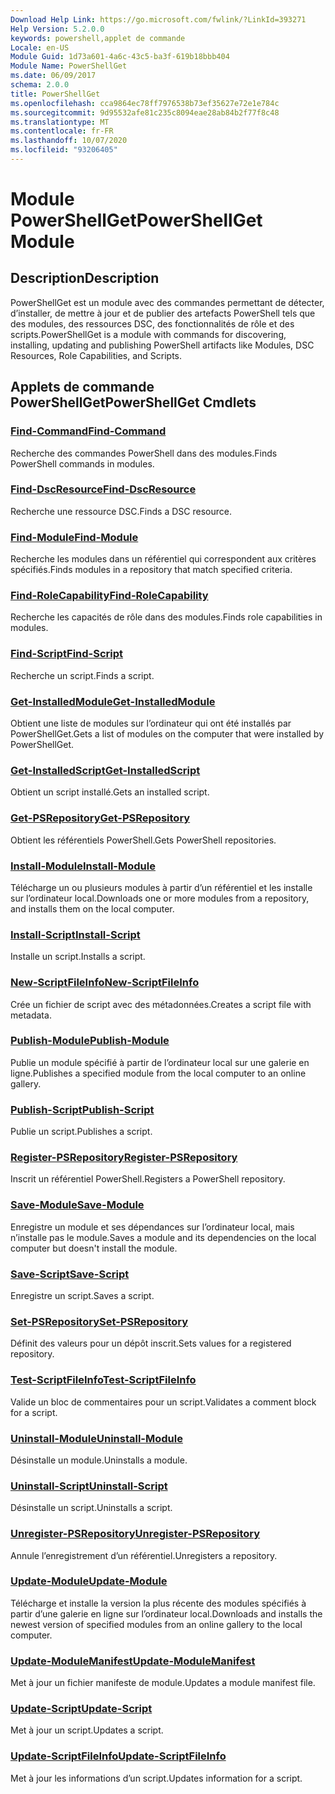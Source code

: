 ```yaml
---
Download Help Link: https://go.microsoft.com/fwlink/?LinkId=393271
Help Version: 5.2.0.0
keywords: powershell,applet de commande
Locale: en-US
Module Guid: 1d73a601-4a6c-43c5-ba3f-619b18bbb404
Module Name: PowerShellGet
ms.date: 06/09/2017
schema: 2.0.0
title: PowerShellGet
ms.openlocfilehash: cca9864ec78ff7976538b73ef35627e72e1e784c
ms.sourcegitcommit: 9d95532afe81c235c8094eae28ab84b2f77f8c48
ms.translationtype: MT
ms.contentlocale: fr-FR
ms.lasthandoff: 10/07/2020
ms.locfileid: "93206405"
---
```

# <span data-ttu-id="e7055-103">Module PowerShellGet</span><span class="sxs-lookup"><span data-stu-id="e7055-103">PowerShellGet Module</span></span>

## <span data-ttu-id="e7055-104">Description</span><span class="sxs-lookup"><span data-stu-id="e7055-104">Description</span></span>

<span data-ttu-id="e7055-105">PowerShellGet est un module avec des commandes permettant de détecter, d’installer, de mettre à jour et de publier des artefacts PowerShell tels que des modules, des ressources DSC, des fonctionnalités de rôle et des scripts.</span><span class="sxs-lookup"><span data-stu-id="e7055-105">PowerShellGet is a module with commands for discovering, installing, updating and publishing PowerShell artifacts like Modules, DSC Resources, Role Capabilities, and Scripts.</span></span>

## <span data-ttu-id="e7055-106">Applets de commande PowerShellGet</span><span class="sxs-lookup"><span data-stu-id="e7055-106">PowerShellGet Cmdlets</span></span>

### [<span data-ttu-id="e7055-107">Find-Command</span><span class="sxs-lookup"><span data-stu-id="e7055-107">Find-Command</span></span>](Find-Command.md)
<span data-ttu-id="e7055-108">Recherche des commandes PowerShell dans des modules.</span><span class="sxs-lookup"><span data-stu-id="e7055-108">Finds PowerShell commands in modules.</span></span>

### [<span data-ttu-id="e7055-109">Find-DscResource</span><span class="sxs-lookup"><span data-stu-id="e7055-109">Find-DscResource</span></span>](Find-DscResource.md)
<span data-ttu-id="e7055-110">Recherche une ressource DSC.</span><span class="sxs-lookup"><span data-stu-id="e7055-110">Finds a DSC resource.</span></span>

### [<span data-ttu-id="e7055-111">Find-Module</span><span class="sxs-lookup"><span data-stu-id="e7055-111">Find-Module</span></span>](Find-Module.md)
<span data-ttu-id="e7055-112">Recherche les modules dans un référentiel qui correspondent aux critères spécifiés.</span><span class="sxs-lookup"><span data-stu-id="e7055-112">Finds modules in a repository that match specified criteria.</span></span>

### [<span data-ttu-id="e7055-113">Find-RoleCapability</span><span class="sxs-lookup"><span data-stu-id="e7055-113">Find-RoleCapability</span></span>](Find-RoleCapability.md)
<span data-ttu-id="e7055-114">Recherche les capacités de rôle dans des modules.</span><span class="sxs-lookup"><span data-stu-id="e7055-114">Finds role capabilities in modules.</span></span>

### [<span data-ttu-id="e7055-115">Find-Script</span><span class="sxs-lookup"><span data-stu-id="e7055-115">Find-Script</span></span>](Find-Script.md)
<span data-ttu-id="e7055-116">Recherche un script.</span><span class="sxs-lookup"><span data-stu-id="e7055-116">Finds a script.</span></span>

### [<span data-ttu-id="e7055-117">Get-InstalledModule</span><span class="sxs-lookup"><span data-stu-id="e7055-117">Get-InstalledModule</span></span>](Get-InstalledModule.md)
<span data-ttu-id="e7055-118">Obtient une liste de modules sur l’ordinateur qui ont été installés par PowerShellGet.</span><span class="sxs-lookup"><span data-stu-id="e7055-118">Gets a list of modules on the computer that were installed by PowerShellGet.</span></span>

### [<span data-ttu-id="e7055-119">Get-InstalledScript</span><span class="sxs-lookup"><span data-stu-id="e7055-119">Get-InstalledScript</span></span>](Get-InstalledScript.md)
<span data-ttu-id="e7055-120">Obtient un script installé.</span><span class="sxs-lookup"><span data-stu-id="e7055-120">Gets an installed script.</span></span>

### [<span data-ttu-id="e7055-121">Get-PSRepository</span><span class="sxs-lookup"><span data-stu-id="e7055-121">Get-PSRepository</span></span>](Get-PSRepository.md)
<span data-ttu-id="e7055-122">Obtient les référentiels PowerShell.</span><span class="sxs-lookup"><span data-stu-id="e7055-122">Gets PowerShell repositories.</span></span>

### [<span data-ttu-id="e7055-123">Install-Module</span><span class="sxs-lookup"><span data-stu-id="e7055-123">Install-Module</span></span>](Install-Module.md)
<span data-ttu-id="e7055-124">Télécharge un ou plusieurs modules à partir d’un référentiel et les installe sur l’ordinateur local.</span><span class="sxs-lookup"><span data-stu-id="e7055-124">Downloads one or more modules from a repository, and installs them on the local computer.</span></span>

### [<span data-ttu-id="e7055-125">Install-Script</span><span class="sxs-lookup"><span data-stu-id="e7055-125">Install-Script</span></span>](Install-Script.md)
<span data-ttu-id="e7055-126">Installe un script.</span><span class="sxs-lookup"><span data-stu-id="e7055-126">Installs a script.</span></span>

### [<span data-ttu-id="e7055-127">New-ScriptFileInfo</span><span class="sxs-lookup"><span data-stu-id="e7055-127">New-ScriptFileInfo</span></span>](New-ScriptFileInfo.md)
<span data-ttu-id="e7055-128">Crée un fichier de script avec des métadonnées.</span><span class="sxs-lookup"><span data-stu-id="e7055-128">Creates a script file with metadata.</span></span>

### [<span data-ttu-id="e7055-129">Publish-Module</span><span class="sxs-lookup"><span data-stu-id="e7055-129">Publish-Module</span></span>](Publish-Module.md)
<span data-ttu-id="e7055-130">Publie un module spécifié à partir de l’ordinateur local sur une galerie en ligne.</span><span class="sxs-lookup"><span data-stu-id="e7055-130">Publishes a specified module from the local computer to an online gallery.</span></span>

### [<span data-ttu-id="e7055-131">Publish-Script</span><span class="sxs-lookup"><span data-stu-id="e7055-131">Publish-Script</span></span>](Publish-Script.md)
<span data-ttu-id="e7055-132">Publie un script.</span><span class="sxs-lookup"><span data-stu-id="e7055-132">Publishes a script.</span></span>

### [<span data-ttu-id="e7055-133">Register-PSRepository</span><span class="sxs-lookup"><span data-stu-id="e7055-133">Register-PSRepository</span></span>](Register-PSRepository.md)
<span data-ttu-id="e7055-134">Inscrit un référentiel PowerShell.</span><span class="sxs-lookup"><span data-stu-id="e7055-134">Registers a PowerShell repository.</span></span>

### [<span data-ttu-id="e7055-135">Save-Module</span><span class="sxs-lookup"><span data-stu-id="e7055-135">Save-Module</span></span>](Save-Module.md)
<span data-ttu-id="e7055-136">Enregistre un module et ses dépendances sur l’ordinateur local, mais n’installe pas le module.</span><span class="sxs-lookup"><span data-stu-id="e7055-136">Saves a module and its dependencies on the local computer but doesn't install the module.</span></span>

### [<span data-ttu-id="e7055-137">Save-Script</span><span class="sxs-lookup"><span data-stu-id="e7055-137">Save-Script</span></span>](Save-Script.md)
<span data-ttu-id="e7055-138">Enregistre un script.</span><span class="sxs-lookup"><span data-stu-id="e7055-138">Saves a script.</span></span>

### [<span data-ttu-id="e7055-139">Set-PSRepository</span><span class="sxs-lookup"><span data-stu-id="e7055-139">Set-PSRepository</span></span>](Set-PSRepository.md)
<span data-ttu-id="e7055-140">Définit des valeurs pour un dépôt inscrit.</span><span class="sxs-lookup"><span data-stu-id="e7055-140">Sets values for a registered repository.</span></span>

### [<span data-ttu-id="e7055-141">Test-ScriptFileInfo</span><span class="sxs-lookup"><span data-stu-id="e7055-141">Test-ScriptFileInfo</span></span>](Test-ScriptFileInfo.md)
<span data-ttu-id="e7055-142">Valide un bloc de commentaires pour un script.</span><span class="sxs-lookup"><span data-stu-id="e7055-142">Validates a comment block for a script.</span></span>

### [<span data-ttu-id="e7055-143">Uninstall-Module</span><span class="sxs-lookup"><span data-stu-id="e7055-143">Uninstall-Module</span></span>](Uninstall-Module.md)
<span data-ttu-id="e7055-144">Désinstalle un module.</span><span class="sxs-lookup"><span data-stu-id="e7055-144">Uninstalls a module.</span></span>

### [<span data-ttu-id="e7055-145">Uninstall-Script</span><span class="sxs-lookup"><span data-stu-id="e7055-145">Uninstall-Script</span></span>](Uninstall-Script.md)
<span data-ttu-id="e7055-146">Désinstalle un script.</span><span class="sxs-lookup"><span data-stu-id="e7055-146">Uninstalls a script.</span></span>

### [<span data-ttu-id="e7055-147">Unregister-PSRepository</span><span class="sxs-lookup"><span data-stu-id="e7055-147">Unregister-PSRepository</span></span>](Unregister-PSRepository.md)
<span data-ttu-id="e7055-148">Annule l’enregistrement d’un référentiel.</span><span class="sxs-lookup"><span data-stu-id="e7055-148">Unregisters a repository.</span></span>

### [<span data-ttu-id="e7055-149">Update-Module</span><span class="sxs-lookup"><span data-stu-id="e7055-149">Update-Module</span></span>](Update-Module.md)
<span data-ttu-id="e7055-150">Télécharge et installe la version la plus récente des modules spécifiés à partir d’une galerie en ligne sur l’ordinateur local.</span><span class="sxs-lookup"><span data-stu-id="e7055-150">Downloads and installs the newest version of specified modules from an online gallery to the local computer.</span></span>

### [<span data-ttu-id="e7055-151">Update-ModuleManifest</span><span class="sxs-lookup"><span data-stu-id="e7055-151">Update-ModuleManifest</span></span>](Update-ModuleManifest.md)
<span data-ttu-id="e7055-152">Met à jour un fichier manifeste de module.</span><span class="sxs-lookup"><span data-stu-id="e7055-152">Updates a module manifest file.</span></span>

### [<span data-ttu-id="e7055-153">Update-Script</span><span class="sxs-lookup"><span data-stu-id="e7055-153">Update-Script</span></span>](Update-Script.md)
<span data-ttu-id="e7055-154">Met à jour un script.</span><span class="sxs-lookup"><span data-stu-id="e7055-154">Updates a script.</span></span>

### [<span data-ttu-id="e7055-155">Update-ScriptFileInfo</span><span class="sxs-lookup"><span data-stu-id="e7055-155">Update-ScriptFileInfo</span></span>](Update-ScriptFileInfo.md)
<span data-ttu-id="e7055-156">Met à jour les informations d’un script.</span><span class="sxs-lookup"><span data-stu-id="e7055-156">Updates information for a script.</span></span>
